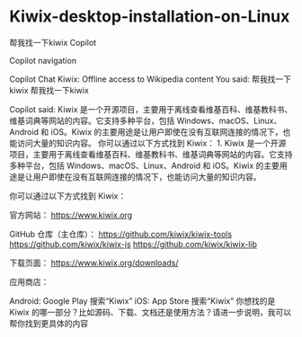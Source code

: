 # Kiwix-desktop-installation-on-Linux
帮我找一下kiwix
Copilot



Copilot navigation


Copilot Chat
Kiwix: Offline access to Wikipedia content
You said: 帮我找一下kiwix
帮我找一下kiwix

Copilot said: Kiwix 是一个开源项目，主要用于离线查看维基百科、维基教科书、维基词典等网站的内容。它支持多种平台，包括 Windows、macOS、Linux、Android 和 iOS。Kiwix 的主要用途是让用户即使在没有互联网连接的情况下，也能访问大量的知识内容。 你可以通过以下方式找到 Kiwix： 1.
Kiwix 是一个开源项目，主要用于离线查看维基百科、维基教科书、维基词典等网站的内容。它支持多种平台，包括 Windows、macOS、Linux、Android 和 iOS。Kiwix 的主要用途是让用户即使在没有互联网连接的情况下，也能访问大量的知识内容。

你可以通过以下方式找到 Kiwix：

官方网站：
https://www.kiwix.org

GitHub 仓库（主仓库）：
https://github.com/kiwix/kiwix-tools
https://github.com/kiwix/kiwix-js
https://github.com/kiwix/kiwix-lib

下载页面：
https://www.kiwix.org/downloads/

应用商店：

Android: Google Play 搜索“Kiwix”
iOS: App Store 搜索“Kiwix”
你想找的是 Kiwix 的哪一部分？比如源码、下载、文档还是使用方法？请进一步说明，我可以帮你找到更具体的内容
